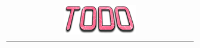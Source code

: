 <h4 id="main" align="center">
    <img src="images/TODO.png" alt="main" align="center">
</h4>

___

<strong>
<h3 align="center">

</h3>
<strong>